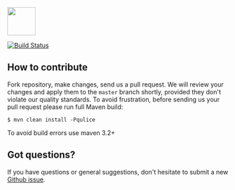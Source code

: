 <img src="http://img.rultor.com/logo.svg" width="64px" height="64px"/>

[![Build Status](https://travis-ci.org/yegor256/rultor.svg?branch=master)](https://travis-ci.org/yegor256/rultor)

## How to contribute

Fork repository, make changes, send us a pull request. We will review
your changes and apply them to the `master` branch shortly, provided
they don't violate our quality standards. To avoid frustration, before
sending us your pull request please run full Maven build:

```
$ mvn clean install -Pqulice
```

To avoid build errors use maven 3.2+

## Got questions?

If you have questions or general suggestions, don't hesitate to submit
a new [Github issue](https://github.com/yegor256/rultor/issues/new).
